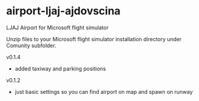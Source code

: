 # airport-ljaj-ajdovscina
LJAJ Airport for Microsoft flight simulator

Unzip files to your Microsoft flight simulator installation directory under Comunity subfolder.

v0.1.4
- added taxiway and parking positions

v0.1.2
- just basic settings so you can find airport on map and spawn on runway
